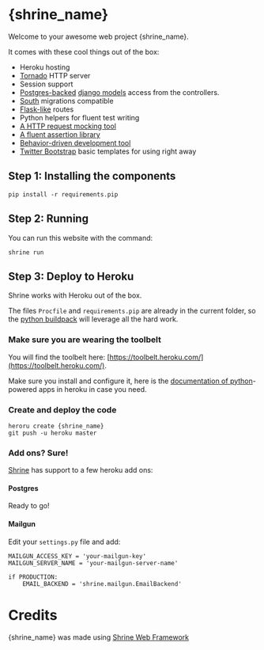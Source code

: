 # {shrine_name}

Welcome to your awesome web project {shrine_name}.

It comes with these cool things out of the box:
 * Heroku hosting
 * [Tornado](http://www.tornadoweb.org/) HTTP server
 * Session support
 * [Postgres-backed](https://addons.heroku.com/heroku-postgresql) [django models](https://docs.djangoproject.com/en/1.4/topics/db/models/) access from the controllers.
 * [South](http://south.aeracode.org/) migrations compatible
 * [Flask-like](http://flask.pocoo.org/docs/api/#url-route-registrations) routes
 * Python helpers for fluent test writing
  * [A HTTP request mocking tool](https://github.com/gabrielfalcao/HTTPretty)
  * [A fluent assertion library](https://github.com/gabrielfalcao/sure)
  * [Behavior-driven development tool](https://github.com/gabrielfalcao/lettuce)
 * [Twitter Bootstrap](http://twitter.github.com/bootstrap/) basic templates for using right away

## Step 1: Installing the components

```shell
pip install -r requirements.pip
```

## Step 2: Running

You can run this website with the command:

```shell
shrine run
```

## Step 3: Deploy to Heroku

Shrine works with Heroku out of the box.

The files `Procfile` and `requirements.pip` are already in the current
folder, so the [python buildpack](https://github.com/heroku/heroku-buildpack-python) will leverage all the hard work.

### Make sure you are wearing the toolbelt

You will find the toolbelt here: [https://toolbelt.heroku.com/](https://toolbelt.heroku.com/).

Make sure you install and configure it, here is the
[documentation of python](https://devcenter.heroku.com/articles/python)-powered
apps in heroku in case you need.

### Create and deploy the code

```shell
heroru create {shrine_name}
git push -u heroku master
```

### Add ons? Sure!

[Shrine](http://github.com/gabrielfalcao/shrine) has support to a few heroku add ons:

#### Postgres

Ready to go!

#### Mailgun

Edit your `settings.py` file and add:
```shell
MAILGUN_ACCESS_KEY = 'your-mailgun-key'
MAILGUN_SERVER_NAME = 'your-mailgun-server-name'

if PRODUCTION:
    EMAIL_BACKEND = 'shrine.mailgun.EmailBackend'

```

# Credits

{shrine_name} was made using [Shrine Web Framework](http://github.com/gabrielfalcao/shrine)
